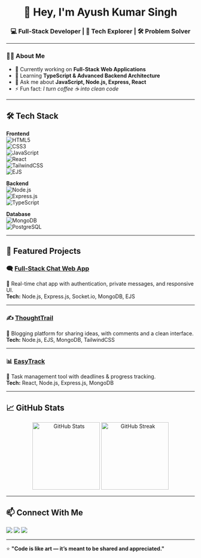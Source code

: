 <h1 align="center">👋 Hey, I'm Ayush Kumar Singh</h1>
<h3 align="center">💻 Full-Stack Developer | 🚀 Tech Explorer | 🛠️ Problem Solver</h3>

---

### 🧑‍💻 About Me  
- 🔭 Currently working on **Full-Stack Web Applications**  
- 🌱 Learning **TypeScript & Advanced Backend Architecture**  
- 💬 Ask me about **JavaScript, Node.js, Express, React**  
- ⚡ Fun fact: *I turn coffee ☕ into clean code*

---

## 🛠️ Tech Stack  

**Frontend**  
![HTML5](https://img.shields.io/badge/-HTML5-E34F26?logo=html5&logoColor=white)  
![CSS3](https://img.shields.io/badge/-CSS3-1572B6?logo=css3&logoColor=white)  
![JavaScript](https://img.shields.io/badge/-JavaScript-F7DF1E?logo=javascript&logoColor=black)  
![React](https://img.shields.io/badge/-React-61DAFB?logo=react&logoColor=black)  
![TailwindCSS](https://img.shields.io/badge/-TailwindCSS-06B6D4?logo=tailwindcss&logoColor=white)  
![EJS](https://img.shields.io/badge/-EJS-8BC34A?logo=ejs&logoColor=white)  

**Backend**  
![Node.js](https://img.shields.io/badge/-Node.js-339933?logo=node.js&logoColor=white)  
![Express.js](https://img.shields.io/badge/-Express.js-000000?logo=express&logoColor=white)  
![TypeScript](https://img.shields.io/badge/-TypeScript-3178C6?logo=typescript&logoColor=white)  

**Database**  
![MongoDB](https://img.shields.io/badge/-MongoDB-47A248?logo=mongodb&logoColor=white)  
![PostgreSQL](https://img.shields.io/badge/-PostgreSQL-4169E1?logo=postgresql&logoColor=white)  

---

## 📌 Featured Projects  

### 🗨️ [Full-Stack Chat Web App](https://github.com/AyushSingh1002/Full-Stack-Chat-webApp)  
💬 Real-time chat app with authentication, private messages, and responsive UI.  
**Tech:** Node.js, Express.js, Socket.io, MongoDB, EJS  

---

### ✍️ [ThoughtTrail](https://github.com/AyushSingh1002/ThoughtTrail)  
📝 Blogging platform for sharing ideas, with comments and a clean interface.  
**Tech:** Node.js, EJS, MongoDB, TailwindCSS  

---

### 📊 [EasyTrack](https://github.com/AyushSingh1002/EasyTrack)  
📅 Task management tool with deadlines & progress tracking.  
**Tech:** React, Node.js, Express.js, MongoDB  

---

## 📈 GitHub Stats  

<p align="center">
<img src="https://github-readme-stats.vercel.app/api?username=AyushSingh1002&show_icons=true&theme=radical" alt="GitHub Stats" height="180"/>
<img src="https://github-readme-streak-stats.herokuapp.com/?user=AyushSingh1002&theme=radical" alt="GitHub Streak" height="180"/>
</p>

---

## 📫 Connect With Me  
<p align="left">
<a href="[https://linkedin.com/in/ayush-singh-161614228](https://www.linkedin.com/in/ayush-kumar-singh-1b21e/)"><img src="https://img.shields.io/badge/-Ayush%20Singh-blue?logo=Linkedin&logoColor=white"></a>
<a href="mailto:ayushkumar408647@gmail.com"><img src="https://img.shields.io/badge/-Email-red?logo=gmail&logoColor=white"></a>
<a href="https://github.com/AyushSingh1002"><img src="https://img.shields.io/badge/-GitHub-black?logo=github&logoColor=white"></a>
</p>

---

⭐ **"Code is like art — it’s meant to be shared and appreciated."**
